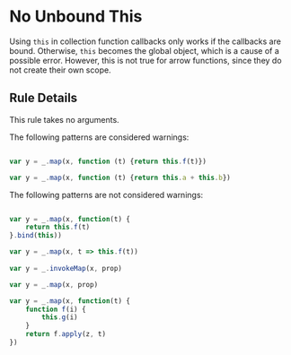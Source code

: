 # No Unbound This

Using `this` in collection function callbacks only works if the callbacks are bound. Otherwise, `this` becomes the global object, which is a cause of a possible error.
However, this is not true for arrow functions, since they do not create their own scope.

## Rule Details

This rule takes no arguments.

The following patterns are considered warnings:

```js

var y = _.map(x, function (t) {return this.f(t)})

var y = _.map(x, function (t) {return this.a + this.b})

```

The following patterns are not considered warnings:

```js

var y = _.map(x, function(t) {
    return this.f(t)
}.bind(this))

var y = _.map(x, t => this.f(t))
        
var y = _.invokeMap(x, prop)

var y = _.map(x, prop)

var y = _.map(x, function(t) { 
    function f(i) {
        this.g(i)
    } 
    return f.apply(z, t)
})
 
```